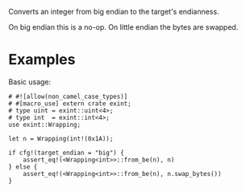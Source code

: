 Converts an integer from big endian to the target's endianness.

On big endian this is a no-op. On little endian the bytes are swapped.

# Examples

Basic usage:

```
# #![allow(non_camel_case_types)]
# #[macro_use] extern crate exint;
# type uint = exint::uint<4>;
# type int  = exint::int<4>;
use exint::Wrapping;

let n = Wrapping(int!(0x1A));

if cfg!(target_endian = "big") {
    assert_eq!(<Wrapping<int>>::from_be(n), n)
} else {
    assert_eq!(<Wrapping<int>>::from_be(n), n.swap_bytes())
}
```
